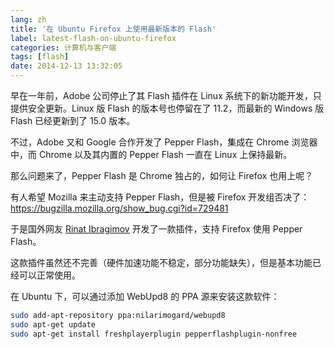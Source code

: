 ```yaml
---
lang: zh
title: '在 Ubuntu Firefox 上使用最新版本的 Flash'
label: latest-flash-on-ubuntu-firefox
categories: 计算机与客户端
tags: [flash]
date: 2014-12-13 13:32:05
---
```

早在一年前，Adobe 公司停止了其 Flash 插件在 Linux 系统下的新功能开发，只提供安全更新。Linux 版 Flash 的版本号也停留在了 11.2，而最新的 Windows 版 Flash 已经更新到了 15.0 版本。

不过，Adobe 又和 Google 合作开发了 Pepper Flash，集成在 Chrome 浏览器中，而 Chrome 以及其内置的 Pepper Flash 一直在 Linux 上保持最新。

那么问题来了，Pepper Flash 是 Chrome 独占的，如何让 Firefox 也用上呢？

有人希望 Mozilla 来主动支持 Pepper Flash，但是被 Firefox 开发组否决了：<a href="https://bugzilla.mozilla.org/show_bug.cgi?id=729481" target="_blank">https://bugzilla.mozilla.org/show_bug.cgi?id=729481</a>

于是国外网友 <a href="https://github.com/i-rinat" target="_blank">Rinat Ibragimov</a> 开发了一款插件，支持 Firefox 使用 Pepper Flash。

这款插件虽然还不完善（硬件加速功能不稳定，部分功能缺失），但是基本功能已经可以正常使用。

在 Ubuntu 下，可以通过添加 WebUpd8 的 PPA 源来安装这款软件：

```bash
sudo add-apt-repository ppa:nilarimogard/webupd8
sudo apt-get update
sudo apt-get install freshplayerplugin pepperflashplugin-nonfree
```
